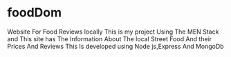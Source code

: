 # foodDom
Website For Food Reviews locally
This is my project Using The MEN Stack and This site has The Information About The local Street Food And their Prices And Reviews
This Is developed using Node js,Express And MongoDb 
